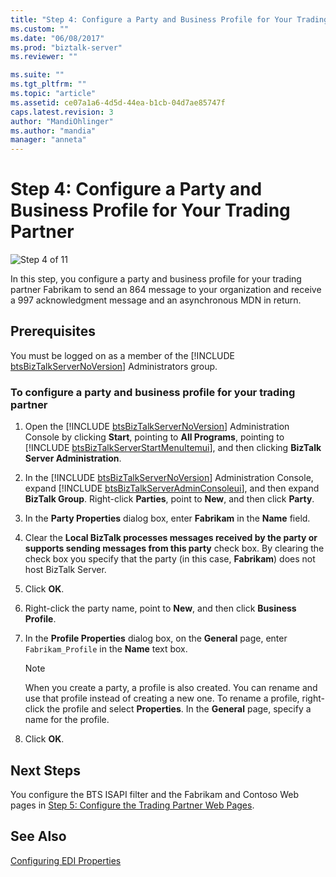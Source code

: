 ```yaml
---
title: "Step 4: Configure a Party and Business Profile for Your Trading Partner2 | Microsoft Docs"
ms.custom: ""
ms.date: "06/08/2017"
ms.prod: "biztalk-server"
ms.reviewer: ""

ms.suite: ""
ms.tgt_pltfrm: ""
ms.topic: "article"
ms.assetid: ce07a1a6-4d5d-44ea-b1cb-04d7ae85747f
caps.latest.revision: 3
author: "MandiOhlinger"
ms.author: "mandia"
manager: "anneta"
---
```

# Step 4: Configure a Party and Business Profile for Your Trading Partner
![Step 4 of 11](../core/media/tut-step4-of-11.gif "Tut_Step4_of_11")  
  
 In this step, you configure a party and business profile for your trading partner Fabrikam to send an 864 message to your organization and receive a 997 acknowledgment message and an asynchronous MDN in return.  
  
## Prerequisites  
 You must be logged on as a member of the [!INCLUDE [btsBizTalkServerNoVersion](../includes/btsbiztalkservernoversion-md.md)] Administrators group.  
  
### To configure a party and business profile for your trading partner  
  
1. Open the [!INCLUDE [btsBizTalkServerNoVersion](../includes/btsbiztalkservernoversion-md.md)] Administration Console by clicking <strong>Start</strong>, pointing to <strong>All Programs</strong>, pointing to [!INCLUDE [btsBizTalkServerStartMenuItemui](../includes/btsbiztalkserverstartmenuitemui-md.md)], and then clicking <strong>BizTalk Server Administration</strong>.  
  
2. In the [!INCLUDE [btsBizTalkServerNoVersion](../includes/btsbiztalkservernoversion-md.md)] Administration Console, expand [!INCLUDE [btsBizTalkServerAdminConsoleui](../includes/btsbiztalkserveradminconsoleui-md.md)], and then expand <strong>BizTalk Group</strong>. Right-click <strong>Parties</strong>, point to <strong>New</strong>, and then click <strong>Party</strong>.  
  
3. In the **Party Properties** dialog box, enter **Fabrikam** in the **Name** field.  
  
4. Clear the **Local BizTalk processes messages received by the party or supports sending messages from this party** check box. By clearing the check box you specify that the party (in this case, **Fabrikam**) does not host BizTalk Server.  
  
5. Click **OK**.  
  
6. Right-click the party name, point to **New**, and then click **Business Profile**.  
  
7. In the **Profile Properties** dialog box, on the **General** page, enter `Fabrikam_Profile` in the **Name** text box.  
  
   > [!NOTE]
   >  When you create a party, a profile is also created. You can rename and use that profile instead of creating a new one. To rename a profile, right-click the profile and select **Properties**. In the **General** page, specify a name for the profile.  
  
8. Click **OK**.  
  
## Next Steps  
 You configure the BTS ISAPI filter and the Fabrikam and Contoso Web pages in [Step 5: Configure the Trading Partner Web Pages](../core/step-5-configure-the-trading-partner-web-pages.md).  
  
## See Also  
 [Configuring EDI Properties](../core/configuring-edi-properties.md)